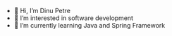 - 👋 Hi, I’m Dinu Petre
- 👀 I’m interested in software development
- 🌱 I’m currently learning Java and Spring Framework

<!---
Profudeinfo33/Profudeinfo33 is a ✨ special ✨ repository because its `README.md` (this file) appears on your GitHub profile.
You can click the Preview link to take a look at your changes.
--->
